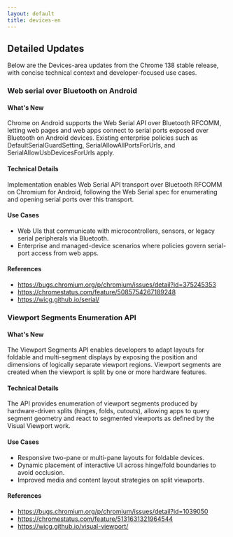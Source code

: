```yaml
---
layout: default
title: devices-en
---
```


## Detailed Updates

Below are the Devices-area updates from the Chrome 138 stable release, with concise technical context and developer-focused use cases.

### Web serial over Bluetooth on Android

#### What's New
Chrome on Android supports the Web Serial API over Bluetooth RFCOMM, letting web pages and web apps connect to serial ports exposed over Bluetooth on Android devices. Existing enterprise policies such as DefaultSerialGuardSetting, SerialAllowAllPortsForUrls, and SerialAllowUsbDevicesForUrls apply.

#### Technical Details
Implementation enables Web Serial API transport over Bluetooth RFCOMM on Chromium for Android, following the Web Serial spec for enumerating and opening serial ports over this transport.

#### Use Cases
- Web UIs that communicate with microcontrollers, sensors, or legacy serial peripherals via Bluetooth.
- Enterprise and managed-device scenarios where policies govern serial-port access from web apps.

#### References
- https://bugs.chromium.org/p/chromium/issues/detail?id=375245353
- https://chromestatus.com/feature/5085754267189248
- https://wicg.github.io/serial/

### Viewport Segments Enumeration API

#### What's New
The Viewport Segments API enables developers to adapt layouts for foldable and multi-segment displays by exposing the position and dimensions of logically separate viewport regions. Viewport segments are created when the viewport is split by one or more hardware features.

#### Technical Details
The API provides enumeration of viewport segments produced by hardware-driven splits (hinges, folds, cutouts), allowing apps to query segment geometry and react to segmented viewports as defined by the Visual Viewport work.

#### Use Cases
- Responsive two-pane or multi-pane layouts for foldable devices.
- Dynamic placement of interactive UI across hinge/fold boundaries to avoid occlusion.
- Improved media and content layout strategies on split viewports.

#### References
- https://bugs.chromium.org/p/chromium/issues/detail?id=1039050
- https://chromestatus.com/feature/5131631321964544
- https://wicg.github.io/visual-viewport/
